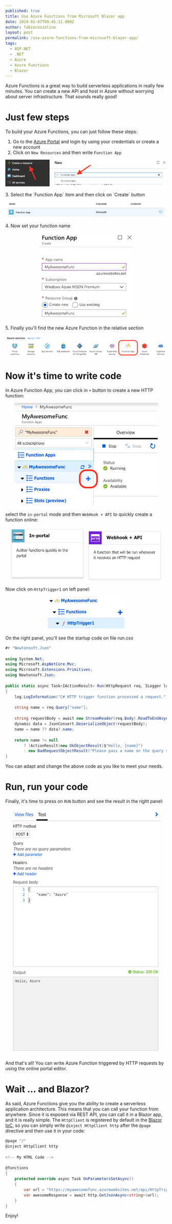 ```yaml
---
published: true
title: Use Azure Functions from Microsoft Blazor app
date: 2019-02-07T09:45:11.000Z
author: fabiocozzolino
layout: post
permalink: /use-azure-functions-from-microsoft-blazor-app/
tags:
  - ASP.NET
  - .NET
  - Azure
  - Azure Functions
  - Blazor
---
```

Azure Functions is a great way to build serverless applications in really few minutes. You can create a new API and host in Azure without worrying about server infrastructure. That sounds really good!

# Just few steps
To build your Azure Functions, you can just follow these steps:

1. Go to the [Azure Portal](https://portal.azure.com) and login by using your credentials or create a new account
2. Click on `New Resources` and then write `Function App`
<p align="center">
  <img src="/assets/img/new-function-app.png" alt="Function App">
</p>
3. Select the `Function App` item and then click on `Create` button
<p align="center">
  <img src="/assets/img/new-function-app-link.png" alt="Function App">
</p>
4. Now set your function name
<p align="center">
  <img src="/assets/img/new-function-name.png" alt="Function App">
</p>
5. Finally you'll find the new Azure Function in the relative section
<p align="center">
  <img src="/assets/img/functions-link.png" alt="Function App">
</p>

# Now it's time to write code
In Azure Function App, you can click in `+` button to create a new HTTP function:
<p align="center">
  <img src="/assets/img/add-function.png" alt="Add Function">
</p>

select the `in-portal` mode and then `WebHook + API` to quickly create a function online:
<p align="center">
  <img src="/assets/img/in-portal-function.png" alt="Function App">
  <img src="/assets/img/in-portal-function-webhook.png" alt="Function App">
</p>

Now click on `HttpTrigger1` on left panel:
<p align="center">
  <img src="/assets/img/in-portal-function-httptrigger.png" alt="HttpTrigger1">
</p>

On the right panel, you'll see the startup code on file run.csx

```csharp
#r "Newtonsoft.Json"

using System.Net;
using Microsoft.AspNetCore.Mvc;
using Microsoft.Extensions.Primitives;
using Newtonsoft.Json;

public static async Task<IActionResult> Run(HttpRequest req, ILogger log)
{
    log.LogInformation("C# HTTP trigger function processed a request.");

    string name = req.Query["name"];

    string requestBody = await new StreamReader(req.Body).ReadToEndAsync();
    dynamic data = JsonConvert.DeserializeObject(requestBody);
    name = name ?? data?.name;

    return name != null
        ? (ActionResult)new OkObjectResult($"Hello, {name}")
        : new BadRequestObjectResult("Please pass a name on the query string or in the request body");
}
```

You can adapt and change the above code as you like to meet your needs.

# Run, run your code
Finally, it's time to press on `RUN` button and see the result in the right panel:
<p align="center">
  <img src="/assets/img/in-portal-function-result.png" alt="Function Result">
</p>

And that's all! You can write Azure Function triggered by HTTP requests by using the online portal editor.

# Wait ... and Blazor?
As said, Azure Functions give you the ability to create a serverless application architecture. This means that you can call your function from anywhere. Since it is exposed via REST API, you can call it in a Blazor app, and it is really simple. The `HttpClient` is registered by default in the [Blazor IoC](http://learn-blazor.com/architecture/dependency-injection/), so you can simply write `@inject HttpClient http` after the `@page` directive and then use it in your code:

```csharp
@page "/"
@inject HttpClient http

<!-- My HTML Code -->

@functions
{
    protected override async Task OnParametersSetAsync()
    {
        var url = "https://myawesomefunc.azurewebsites.net/api/HttpTrigger1?code=hIxLyOrcHlliT...W8aGprWLNLQ==";
        var awesomeResponse = await http.GetJsonAsync<string>(url);
    }
}
```

Enjoy!
